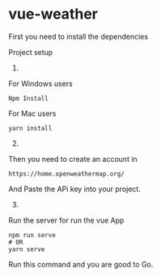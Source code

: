 # vue-weather
First you need to install the dependencies

Project setup

1.
For Windows users
~~~
Npm Install
~~~
For Mac users
~~~
yarn install
~~~

2. 
Then you need to create an account in 
~~~
https://home.openweathermap.org/
~~~
And Paste the APi key into your project.

3.
Run the server for run the vue App
~~~
npm run serve
# OR
yarn serve
~~~
Run this command and you are good to Go.
